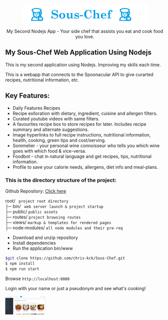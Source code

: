 <div align="center">
    <img src="https://github.com/chris-kck/Sous-Chef/blob/master/public/img/logo-dark.png" height="60">
    <p align="center">
        <p>My Second Nodejs App - Your side chef that assists you eat and cook food you love.</p>
    </p>
</div>

## My Sous-Chef Web Application Using Nodejs

This is my second application using Nodejs. Improving my skills each time.

This is a webapp that connects to the Spoonacular API to give curarted recipes, nutritional information, etc.

## Key Features:
+ Daily Features Recipes
+ Recipe exlloration with dietary, ingredient, cuisine and allergen filters.
+ Curated youtube videos with same filters.
+ A favourites recipe box to store recipes for later. Includes recipe summary and alternate suggestions.
+ Image hyperlinks to full recipe instructions, nutritional information, health, cooking, green tips and cost/serving.
+ Sommelier - your personal wine connoisseur who tells you which wine goes with which food & vice-versa.
+ Foodbot - chat in natural language and get recipes, tips, nutritional information.
+ Profile to save your calorie needs, allergens, diet info and meal-plans.


### This is the directory structure of the project:

Github Repository: <a href="https://github.com/chris-kck/Sous-Chef">Click here</a>

root/ ``` project root directory```<br>
├─ bin/ ``` web server launch & project startup```<br> 
├─ public/ ```public assets ```<br>
├─ routes/  ```project browsing routes``` <br>
├─ views/  ```markup & templates for rendered pages``` <br>
├─ node-modules/ ```all node modules and their pre-req```<br>

+ Download and unzip repository
+ Install dependencies
+ Run the application bin/www

```sh
$git clone https://github.com/chris-kck/Sous-Chef.git
$ npm install
$ npm run start
```
Browse ```http://localhost:8080```

Login with your name or just a pseudonym and see what's cooking!

<img src="https://github.com/chris-kck/Sous-Chef/blob/master/public/img/sous-chef.png" height="60">